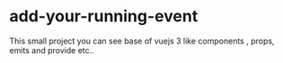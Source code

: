 # add-your-running-event
This small project you can see base of vuejs 3 like components , props, emits and provide etc.. 
